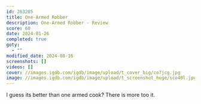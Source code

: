 ```yaml
---
id: 263205
title: One-Armed Robber
description: One-Armed Robber - Review
score: 60
date: 2024-01-26
completed: true
goty:
  - ""
modified_date: 2024-08-16
screenshots: []
videos: []
cover: //images.igdb.com/igdb/image/upload/t_cover_big/co7jcg.jpg
image: //images.igdb.com/igdb/image/upload/t_screenshot_huge/sco40l.jpg
---
```

I guess its better than one armed cook? There is more too it.